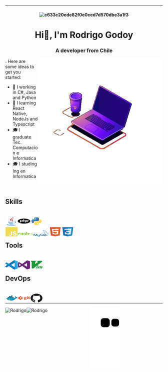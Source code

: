 
<hr>
<h4 align="center">
 
![c633c20ede82f0e0ced7d570dbe3a1f3](https://user-images.githubusercontent.com/70382532/138322189-2db8df52-9dcb-40a0-88a8-c365466bd33d.gif)





<h1 align="center">Hi👋, I'm Rodrigo Godoy</h1>
<h3 align="center">A developer from Chile</h3>.
<img align="right" alt="Coding" width="400" src="https://raw.githubusercontent.com/alerdn/alerdn/main/pc.gif"/>
Here are some ideas to get you started:

- 🔭 I working in C#, Java and Python
- 🌱 I learning React Native, NodeJs and Typescript
- 🎓 I graduate Tec. Computacion e Informatica
- 🎓 I studing Ing en Informatica



<div align="center"><br>
<h2 align="left">Skills</h2><br>



<img align="left" alt="rgodoyossandon=Java" height="30" width="40" src="https://github.com/devicons/devicon/blob/master/icons/java/java-original.svg">
<img align="left" alt="rgodoyossandon=PHP" height="30" width="40" src="https://github.com/devicons/devicon/blob/master/icons/php/php-plain.svg">
<img align="left" alt="rgodoyossandon=Python" height="30" width="40" src="https://github.com/devicons/devicon/blob/master/icons/python/python-original.svg">
<br>
<br>
<img align="left" alt="rgodoyossadon-Js" height="30" width="40" src="https://raw.githubusercontent.com/devicons/devicon/master/icons/javascript/javascript-plain.svg">

<img align="left" alt="rgodoyossandon-Node" height="40" width="50" src="https://github.com/devicons/devicon/blob/master/icons/nodejs/nodejs-plain-wordmark.svg">
<img align="left" alt="rgodoyossandon-MySql" height="40" width="50" src="https://github.com/devicons/devicon/blob/master/icons/mysql/mysql-plain-wordmark.svg">
<img align="left" alt="rgodoyossandon-HTML" height="30" width="40" src="https://raw.githubusercontent.com/devicons/devicon/master/icons/html5/html5-original.svg">
<img align="left" alt="rgodoyossandon-CSS" height="30" width="40" src="https://raw.githubusercontent.com/devicons/devicon/master/icons/css3/css3-original.svg">
<br>
<h2 align="left">Tools</h2><br>
<img align="left" alt="rgodoyossandon=Vscode" height="30" width="40" src="https://github.com/devicons/devicon/blob/master/icons/vscode/vscode-original.svg">
<img align="left" alt="rgodoyossandon=Vstudio" height="30" width="40" src="https://github.com/devicons/devicon/blob/master/icons/visualstudio/visualstudio-plain.svg">
<img align="left" alt="rgodoyossandon=Vim" height="30" width="40" src="https://github.com/devicons/devicon/blob/master/icons/vim/vim-plain.svg">
<br>
<h2 align="left">DevOps</h2><br>
<img align="left" alt="rgodoyossandon=Docker" height="30" width="40" src="https://github.com/devicons/devicon/blob/master/icons/docker/docker-original.svg">
<img align="left" alt="rgodoyossandon=Git" height="30" width="40" src="https://github.com/devicons/devicon/blob/master/icons/git/git-plain-wordmark.svg">
<img align="left" alt="rgodoyossandon=GitHub" height="30" width="40" src="https://github.com/devicons/devicon/blob/master/icons/github/github-original.svg">
<br>
<hr>
<p><img align="left" src="https://github-readme-stats.vercel.app/api?username=rgodoyossandon&show_icons=true&theme=radical&locale=en" alt="Rodrigo" /></p>
<p><img align="left" src="https://github-readme-stats.vercel.app/api?username=rgodoyossandon&show_icons=true&theme=radical&locale=en" alt="Rodrigo" /></p>

![Snake animation](https://github.com/aragaolala/aragaolala/blob/output/github-contribution-grid-snake.svg)
